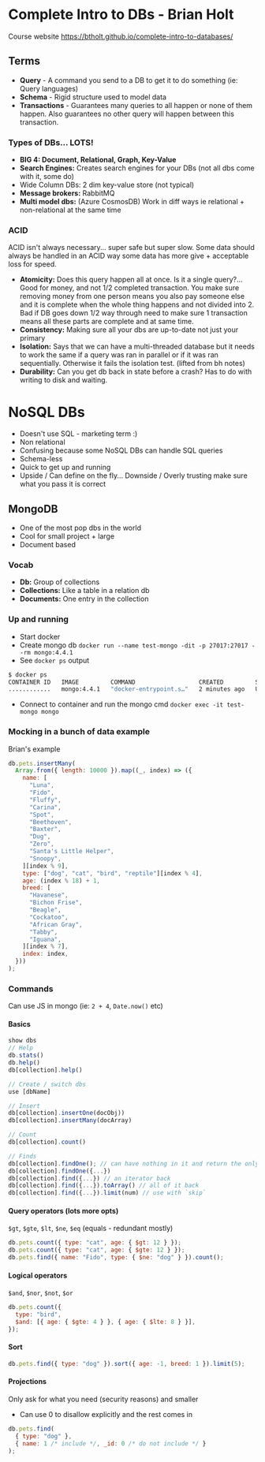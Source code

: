 # Complete Intro to DBs - Brian Holt

Course website https://btholt.github.io/complete-intro-to-databases/

## Terms

- **Query** - A command you send to a DB to get it to do something (ie: Query languages)
- **Schema** - Rigid structure used to model data
- **Transactions** - Guarantees many queries to all happen or none of them happen. Also guarantees no other query will happen between this transaction.

### Types of DBs... LOTS!

- **BIG 4: Document, Relational, Graph, Key-Value**
- **Search Engines:** Creates search engines for your DBs (not all dbs come with it, some do)
- Wide Column DBs: 2 dim key-value store (not typical)
- **Message brokers:** RabbitMQ
- **Multi model dbs:** (Azure CosmosDB) Work in diff ways ie relational + non-relational at the same time

### ACID

ACID isn't always necessary... super safe but super slow. Some data should always be handled in an ACID way some data has more give + acceptable loss for speed.

- **Atomicity:** Does this query happen all at once. Is it a single query?... Good for money, and not 1/2 completed transaction. You make sure removing money from one person means you also pay someone else and it is complete when the whole thing happens and not divided into 2. Bad if DB goes down 1/2 way through need to make sure 1 transaction means all these parts are complete and at same time.
- **Consistency:** Making sure all your dbs are up-to-date not just your primary
- **Isolation:** Says that we can have a multi-threaded database but it needs to work the same if a query was ran in parallel or if it was ran sequentially. Otherwise it fails the isolation test. (lifted from bh notes)
- **Durability:** Can you get db back in state before a crash? Has to do with writing to disk and waiting.

# NoSQL DBs

- Doesn't use SQL - marketing term :)
- Non relational
- Confusing because some NoSQL DBs can handle SQL queries
- Schema-less
- Quick to get up and running
- Upside / Can define on the fly... Downside / Overly trusting make sure what you pass it is correct

## MongoDB

- One of the most pop dbs in the world
- Cool for small project + large
- Document based

### Vocab

- **Db:** Group of collections
- **Collections:** Like a table in a relation db
- **Documents:** One entry in the collection

### Up and running

- Start docker
- Create mongo db `docker run --name test-mongo -dit -p 27017:27017 --rm mongo:4.4.1`
- See `docker ps` output

```sh
$ docker ps
CONTAINER ID   IMAGE         COMMAND                  CREATED         STATUS         PORTS                      NAMES
............   mongo:4.4.1   "docker-entrypoint.s…"   2 minutes ago   Up 2 minutes   0.0.0.0:27017->27017/tcp   test-mongo
```

- Connect to container and run the mongo cmd `docker exec -it test-mongo mongo`

### Mocking in a bunch of data example

Brian's example

```js
db.pets.insertMany(
  Array.from({ length: 10000 }).map((_, index) => ({
    name: [
      "Luna",
      "Fido",
      "Fluffy",
      "Carina",
      "Spot",
      "Beethoven",
      "Baxter",
      "Dug",
      "Zero",
      "Santa's Little Helper",
      "Snoopy",
    ][index % 9],
    type: ["dog", "cat", "bird", "reptile"][index % 4],
    age: (index % 18) + 1,
    breed: [
      "Havanese",
      "Bichon Frise",
      "Beagle",
      "Cockatoo",
      "African Gray",
      "Tabby",
      "Iguana",
    ][index % 7],
    index: index,
  }))
);
```

### Commands

Can use JS in mongo (ie: `2 + 4`, `Date.now()` etc)

#### Basics

```js
show dbs
// Help
db.stats()
db.help()
db[collection].help()

// Create / switch dbs
use [dbName]

// Insert
db[collection].insertOne(docObj))
db[collection].insertMany(docArray)

// Count
db[collection].count()

// Finds
db[collection].findOne(); // can have nothing in it and return the only opt)
db[collection].findOne({...})
db[collection].find({...}) // an iterator back
db[collection].find({...}).toArray() // all of it back
db[collection].find({...}).limit(num) // use with `skip`
```

#### Query operators (lots more opts)

`$gt`, `$gte`, `$lt`, `$ne`, `$eq` (equals - redundant mostly)

```js
db.pets.count({ type: "cat", age: { $gt: 12 } });
db.pets.count({ type: "cat", age: { $gte: 12 } });
db.pets.find({ name: "Fido", type: { $ne: "dog" } }).count();
```

#### Logical operators

`$and`, `$nor`, `$not`, `$or`

```js
db.pets.count({
  type: "bird",
  $and: [{ age: { $gte: 4 } }, { age: { $lte: 8 } }],
});
```

#### Sort

```js
db.pets.find({ type: "dog" }).sort({ age: -1, breed: 1 }).limit(5);
```

#### Projections

Only ask for what you need (security reasons) and smaller

- Can use 0 to disallow explicitly and the rest comes in

```js
db.pets.find(
  { type: "dog" },
  { name: 1 /* include */, _id: 0 /* do not include */ }
);
```
